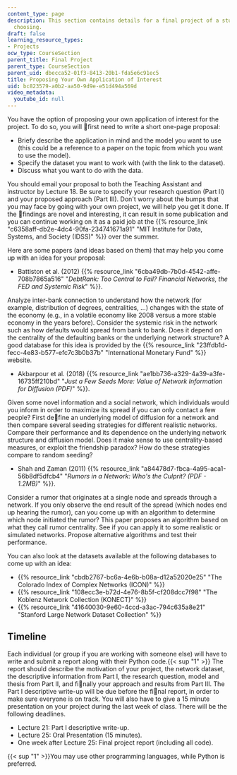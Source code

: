 ```yaml
---
content_type: page
description: This section contains details for a final project of a student's own
  choosing.
draft: false
learning_resource_types:
- Projects
ocw_type: CourseSection
parent_title: Final Project
parent_type: CourseSection
parent_uid: dbecca52-01f3-8413-20b1-fda5e6c91ec5
title: Proposing Your Own Application of Interest
uid: bc823579-a0b2-aa50-9d9e-e51d494a569d
video_metadata:
  youtube_id: null
---
```

You have the option of proposing your own application of interest for the project. To do so, you will first need to write a short one-page proposal:

- Briefy describe the application in mind and the model you want to use (this could be a reference to a paper on the topic from which you want to use the model).
- Specify the dataset you want to work with (with the link to the dataset).
- Discuss what you want to do with the data.

You should email your proposal to both the Teaching Assistant and instructor by Lecture 18. Be sure to specify your research question (Part II) and your proposed approach (Part III). Don't worry about the bumps that you may face by going with your own project, we will help you get it done. If the findings are novel and interesting, it can result in some publication and you can continue working on it as a paid job at the {{% resource_link "c6358aff-db2e-4dc4-90fa-234741671a91" "MIT Institute for Data, Systems, and Society (IDSS)" %}} over the summer.

Here are some papers (and ideas based on them) that may help you come up with an idea for your proposal:

- Battiston et al. (2012) {{% resource_link "6cba49db-7b0d-4542-affe-708b7865a516" "*DebtRank: Too Central to Fail? Financial Networks, the FED and Systemic Risk*" %}}.

Analyze inter-bank connection to understand how the network (for example, distribution of degrees, centralities, …) changes with the state of the economy (e.g., in a volatile economy like 2008 versus a more stable economy in the years before). Consider the systemic risk in the network such as how defaults would spread from bank to bank. Does it depend on the centrality of the defaulting banks or the underlying network structure? A good database for this idea is provided by the {{% resource_link "23ffdb1d-fecc-4e83-b577-efc7c3b0b37b" "International Monetary Fund" %}} website.

- Akbarpour et al. (2018) {{% resource_link "ae1bb736-a329-4a39-a3fe-16735ff210bd" "*Just a Few Seeds More: Value of Network Information for Diffusion (PDF)*" %}}. 

Given some novel information and a social network, which individuals would you inform in order to maximize its spread if you can only contact a few people? First define an underlying model of diffusion for a network and then compare several seeding strategies for different realistic networks. Compare their performance and its dependence on the underlying network structure and diffusion model. Does it make sense to use centrality-based measures, or exploit the friendship paradox? How do these strategies compare to random seeding?

- Shah and Zaman (2011) {{% resource_link "a84478d7-fbca-4a95-aca1-56b8df5dfcb4" "*Rumors in a Network: Who's the Culprit? (PDF - 1.2MB)*" %}}. 

Consider a rumor that originates at a single node and spreads through a network. If you only observe the end result of the spread (which nodes end up hearing the rumor), can you come up with an algorithm to determine which node initiated the rumor? This paper proposes an algorithm based on what they call rumor centrality. See if you can apply it to some realistic or simulated networks. Propose alternative algorithms and test their performance.

You can also look at the datasets available at the following databases to come up with an idea:

- {{% resource_link "cbdb2767-bc6a-4e6b-b08a-d12a52020e25" "The Colorado Index of Complex Networks (ICON)" %}}
- {{% resource_link "108ecc3e-b72d-4e76-8b5f-cf208dcc7f98" "The Koblenz Network Collection (KONECT)" %}}
- {{% resource_link "41640030-9e60-4ccd-a3ac-794c635a8e21" "Stanford Large Network Dataset Collection" %}}

## Timeline

Each individual (or group if you are working with someone else) will have to write and submit a report along with their Python code.{{< sup "1" >}} The report should describe the motivation of your project, the network dataset, the descriptive information from Part I, the research question, model and thesis from Part II, and finally your approach and results from Part III. The Part I descriptive write-up will be due before the final report, in order to make sure everyone is on track. You will also have to give a 15 minute presentation on your project during the last week of class. There will be the following deadlines.

- Lecture 21: Part I descriptive write-up.
- Lecture 25: Oral Presentation (15 minutes).
- One week after Lecture 25: Final project report (including all code).

{{< sup "1" >}}You may use other programming languages, while Python is preferred.
